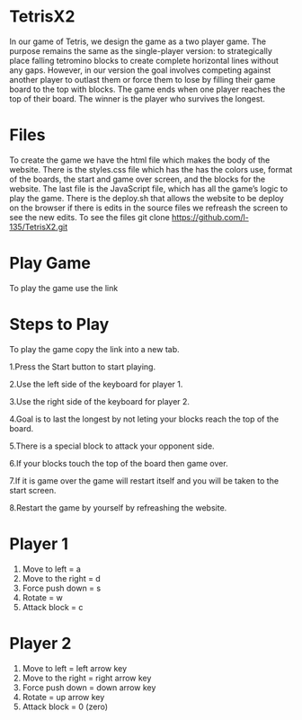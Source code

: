 # TetrisX2
In our game of Tetris, we design the game as a two player game. The purpose remains the same as the single-player version: to strategically place falling tetromino blocks to create complete horizontal lines without any gaps. However, in our version the goal involves competing against another player to outlast them or force them to lose by filling their game board to the top with blocks. The game ends when one player reaches the top of their board. The winner is the player who survives the longest.
# Files
To create the game we have the html file which makes the body of the website. There is the styles.css file which has the has the colors use, format of the boards, the start and game over screen, and the blocks for the website. The last file is the JavaScript file, which has all the game’s logic to play the game. 
There is the deploy.sh that allows the website to be deploy on the browser if there is edits in the source files we refreash the screen to see the new edits.
To see the files
git clone https://github.com/l-135/TetrisX2.git
# Play Game
To play the game use the link 
# Steps to Play
To play the game copy the link into a new tab.

1.Press the Start button to start playing.

2.Use the left side of the keyboard for player 1. 

3.Use the right side of the keyboard for player 2.

4.Goal is to last the longest by not leting your blocks reach the top of the board.

5.There is a special block to attack your opponent side. 

6.If your blocks touch the top of the board then game over.

7.If it is game over the game will restart itself and you will be taken to the start screen.

8.Restart the game by yourself by refreashing the website.
# Player 1
1. Move to left = a
2. Move to the right = d
3. Force push down = s
4. Rotate = w
5. Attack block = c
# Player 2
1. Move to left = left arrow key
2. Move to the right = right arrow key
3. Force push down = down arrow key
4. Rotate = up arrow key
5. Attack block = 0 (zero)
